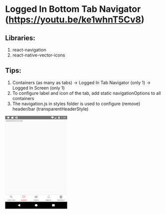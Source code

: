 # Logged In Bottom Tab Navigator (https://youtu.be/ke1whnT5Cv8)

## Libraries:
1. react-navigation
2. react-native-vector-icons

## Tips:
1. Containers (as many as tabs) -> Logged In Tab Navigator (only 1) -> Logged In Screen (only 1)
2. To configure label and icon of the tab, add static navigationOptions to all containers
3. The navigation.js in styles folder is used to configure (remove) header/bar (transparentHeaderStyle)

<img src="/images/001.png" alt="001 Tab Navigator" title="001 Tab Navigator" width="200" height="300" />
